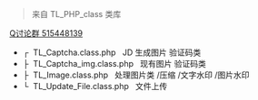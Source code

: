 <blockquote>来自 TL_PHP_class 类库</blockquote>
<a href="http://shang.qq.com/wpa/qunwpa?idkey=e27a9c0f8ed2ca398044bb5aa93c5f3d9b61a19efc76eda3104c4e61c469459a">Q讨论群 515448139</a>
<ul>
    <li>┌&nbsp;&nbsp;TL_Captcha.class.php&nbsp;&nbsp;&nbsp;JD 生成图片 验证码类</li>
    <li>├&nbsp;&nbsp;TL_Captcha_img.class.php&nbsp;&nbsp;&nbsp;现有图片 验证码类</li>
    <li>├&nbsp;&nbsp;TL_Image.class.php&nbsp;&nbsp;&nbsp;处理图片类 /压缩 /文字水印 /图片水印</li>
    <li>└&nbsp;&nbsp;TL_Update_File.class.php&nbsp;&nbsp;&nbsp;文件上传</li>
</ul>